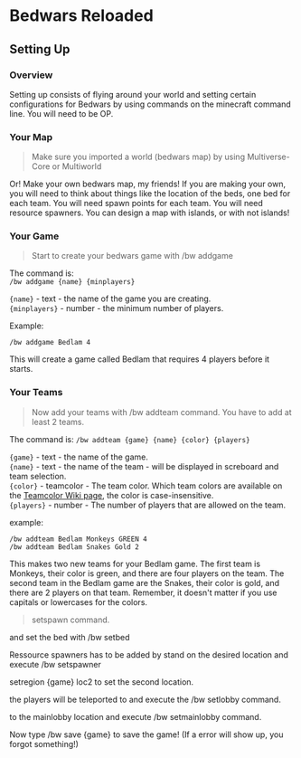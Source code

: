 # Bedwars Reloaded

## Setting Up

### Overview

Setting up consists of flying around your world and setting certain configurations for Bedwars by using commands on the minecraft command line.  You will need to be OP.

### Your Map

> Make sure you imported a world (bedwars map) by using Multiverse-Core or Multiworld

Or!  Make your own bedwars map, my friends!  If you are making your own, you will need to think about things like the location of the beds, one bed for each team.  You will need spawn points for each team.  You will need resource spawners.  You can design a map with islands, or with not islands!  

### Your Game 

> Start to create your bedwars game with /bw addgame

The command is:  
`/bw addgame {name} {minplayers}`

`{name}` - text - the name of the game you are creating.  
`{minplayers}` - number - the minimum number of players.  

Example:
```minecaft
/bw addgame Bedlam 4
```

This will create a game called Bedlam that requires 4 players before it starts.

### Your Teams

> Now add your teams with /bw addteam command. You have to add at least 2 teams.

The command is:
`/bw addteam {game} {name} {color} {players}`

`{game}` - text - the name of the game.  
`{name}` - text - the name of the team - will be displayed in screboard and team selection.  
`{color}` - teamcolor - The team color.  Which team colors are available on the [Teamcolor Wiki page](https://github.com/BedwarsRel/BedwarsRel/wiki/Teamcolor), the color is case-insensitive.  
`{players}` - number - The number of players that are allowed on the team.  

example:
```minecraft
/bw addteam Bedlam Monkeys GREEN 4
/bw addteam Bedlam Snakes Gold 2
```

This makes two new teams for your Bedlam game.  The first team is Monkeys, their color is green, and there are four players on the team.  The second team in the Bedlam game are the Snakes, their color is gold, and there are 2 players on that team.  Remember, it doesn't matter if you use capitals or lowercases for the colors.

> setspawn command.




and set the bed with /bw setbed




Ressource spawners has to be added by stand on the desired location and execute /bw setspawner




setregion {game} loc2 to set the second location.




the players will be teleported to and execute the /bw setlobby command.




to the mainlobby location and execute /bw setmainlobby command.




Now type /bw save {game} to save the game! (If a error will show up, you forgot something!)



